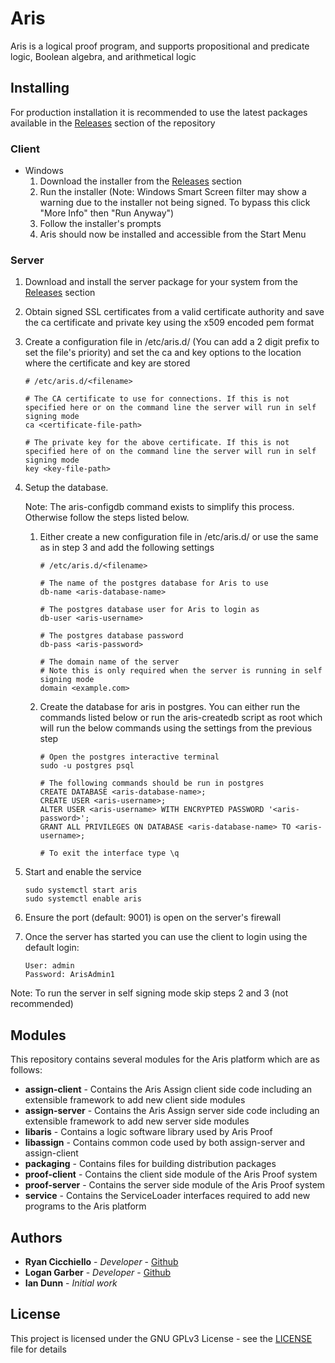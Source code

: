 # Aris

Aris is a logical proof program, and supports propositional and predicate logic, Boolean algebra, and arithmetical logic

## Installing

For production installation it is recommended to use the latest packages available in the [Releases](https://github.com/cicchr/ARIS-Java/releases) section of the repository 

### Client

* Windows
    1. Download the installer from the [Releases](https://github.com/cicchr/ARIS-Java/releases) section
    2. Run the installer (Note: Windows Smart Screen filter may show a warning due to the installer not being signed. To bypass this click "More Info" then "Run Anyway")
    3. Follow the installer's prompts
    4. Aris should now be installed and accessible from the Start Menu 

### Server

1. Download and install the server package for your system from the [Releases](https://github.com/cicchr/ARIS-Java/releases) section
2. Obtain signed SSL certificates from a valid certificate authority and save the ca certificate and private key using the x509 encoded pem format
3. Create a configuration file in /etc/aris.d/ (You can add a 2 digit prefix to set the file's priority) and set the ca and key options to the location where the certificate and key are stored
    ```
    # /etc/aris.d/<filename>
    
    # The CA certificate to use for connections. If this is not specified here or on the command line the server will run in self signing mode
    ca <certificate-file-path>
    
    # The private key for the above certificate. If this is not specified here of on the command line the server will run in self signing mode
    key <key-file-path>
    ```
4. Setup the database.
    
    Note: The aris-configdb command exists to simplify this process. Otherwise follow the steps listed below.
    
    1. Either create a new configuration file in /etc/aris.d/ or use the same as in step 3 and add the following settings
        ```
        # /etc/aris.d/<filename>
        
        # The name of the postgres database for Aris to use
        db-name <aris-database-name>
        
        # The postgres database user for Aris to login as
        db-user <aris-username>
        
        # The postgres database password
        db-pass <aris-password>
        
        # The domain name of the server
        # Note this is only required when the server is running in self signing mode
        domain <example.com>
        ```
    2. Create the database for aris in postgres. You can either run the commands listed below or run the aris-createdb script as root which will run the below commands using the settings from the previous step
        ```
        # Open the postgres interactive terminal
        sudo -u postgres psql
        
        # The following commands should be run in postgres
        CREATE DATABASE <aris-database-name>;
        CREATE USER <aris-username>;
        ALTER USER <aris-username> WITH ENCRYPTED PASSWORD '<aris-password>';
        GRANT ALL PRIVILEGES ON DATABASE <aris-database-name> TO <aris-username>;
        
        # To exit the interface type \q
        ``` 
5. Start and enable the service

    ```
    sudo systemctl start aris
    sudo systemctl enable aris
    ```
    
6. Ensure the port (default: 9001) is open on the server's firewall
7. Once the server has started you can use the client to login using the default login:
    ```
    User: admin
    Password: ArisAdmin1
    ```
 
Note: To run the server in self signing mode skip steps 2 and 3 (not recommended)

## Modules

This repository contains several modules for the Aris platform which are as follows:

* **assign-client** - Contains the Aris Assign client side code including an extensible framework to add new client side modules
* **assign-server** - Contains the Aris Assign server side code including an extensible framework to add new server side modules
* **libaris** - Contains a logic software library used by Aris Proof
* **libassign** - Contains common code used by both assign-server and assign-client
* **packaging** - Contains files for building distribution packages
* **proof-client** - Contains the client side module of the Aris Proof system
* **proof-server** - Contains the server side module of the Aris Proof system
* **service** - Contains the ServiceLoader interfaces required to add new programs to the Aris platform

## Authors

* **Ryan Cicchiello** - *Developer* - [Github](https://github.com/cicchr)
* **Logan Garber** - *Developer* - [Github](https://github.com/garberlog)
* **Ian Dunn** - *Initial work*

## License

This project is licensed under the GNU GPLv3 License - see the [LICENSE](LICENSE) file for details
